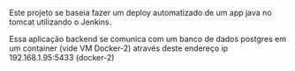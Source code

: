 

Este projeto se baseia fazer um deploy automatizado de um app java no tomcat utilizando o Jenkins.


Essa aplicação backend se comunica com um banco de dados postgres em um container (vide VM Docker-2) 
através deste endereço ip 192.168.1.95:5433 (docker-2)
